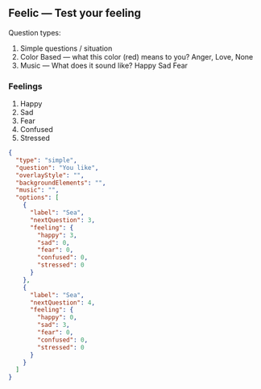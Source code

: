 ## Feelic — Test your feeling

Question types:

1. Simple questions / situation
2. Color Based — what this color (red) means to you? Anger, Love, None
3. Music — What does it sound like? Happy Sad Fear

### Feelings

1. Happy
2. Sad
3. Fear
4. Confused
5. Stressed

```json
{
  "type": "simple",
  "question": "You like",
  "overlayStyle": "",
  "backgroundElements": "",
  "music": "",
  "options": [
    {
      "label": "Sea",
      "nextQuestion": 3,
      "feeling": {
        "happy": 3,
        "sad": 0,
        "fear": 0,
        "confused": 0,
        "stressed": 0
      }
    },
    {
      "label": "Sea",
      "nextQuestion": 4,
      "feeling": {
        "happy": 0,
        "sad": 3,
        "fear": 0,
        "confused": 0,
        "stressed": 0
      }
    }
  ]
}
```
